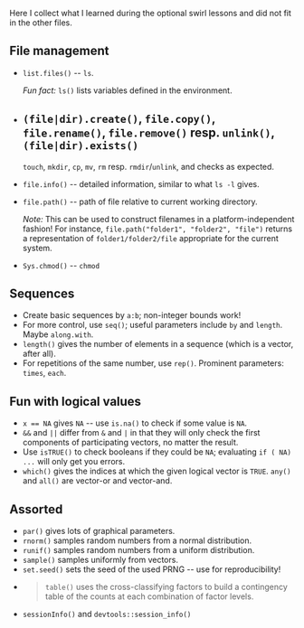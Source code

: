 Here I collect what I learned during the optional swirl lessons
and did not fit in the other files.

## File management

 * `list.files()` -- `ls`.

   *Fun fact:* `ls()` lists variables defined in the environment.
 * `(file|dir).create()`, `file.copy()`, `file.rename()`, `file.remove()` resp.
   `unlink()`, `(file|dir).exists()`
    --
    `touch`, `mkdir`, `cp`, `mv`, `rm` resp. `rmdir`/`unlink`,
    and checks as expected.
 * `file.info()` -- detailed information, similar to what `ls -l` gives.
 * `file.path()` -- path of file relative to current working directory.

    *Note:* This can be used to construct filenames in a platform-independent
    fashion!
    For instance, `file.path("folder1", "folder2", "file")` returns
    a representation of `folder1/folder2/file` appropriate for the current
    system.
 * `Sys.chmod()` -- `chmod`

## Sequences

 * Create basic sequences by `a:b`; non-integer bounds work!
 * For more control, use `seq()`; useful parameters include
   `by` and `length`. Maybe `along.with`.
 * `length()` gives the number of elements in a sequence
    (which is a vector, after all).
 * For repetitions of the same number, use `rep()`.
   Prominent parameters: `times`, `each`.

## Fun with logical values

* `x == NA` gives `NA` -- use `is.na()` to check if some value is `NA`.
* `&&` and `||` differ from `&` and `|` in that they will only check the
  first components of participating vectors, no matter the result.
* Use `isTRUE()` to check booleans if they could be `NA`; evaluating
  `if ( NA) ...` will only get you errors.
* `which()` gives the indices at which the given logical vector is `TRUE`.
  `any()` and `all()` are vector-or and vector-and.

## Assorted

 * `par()` gives lots of graphical parameters.
 * `rnorm()` samples random numbers from a normal distribution.
 * `runif()` samples random numbers from a uniform distribution.
 * `sample()` samples uniformly from vectors.
 * `set.seed()` sets the seed of the used PRNG -- use for reproducibility!
 * > `table()` uses the cross-classifying factors to build a contingency
   >  table of the counts at each combination of factor levels.
 * `sessionInfo()` and `devtools::session_info()`
